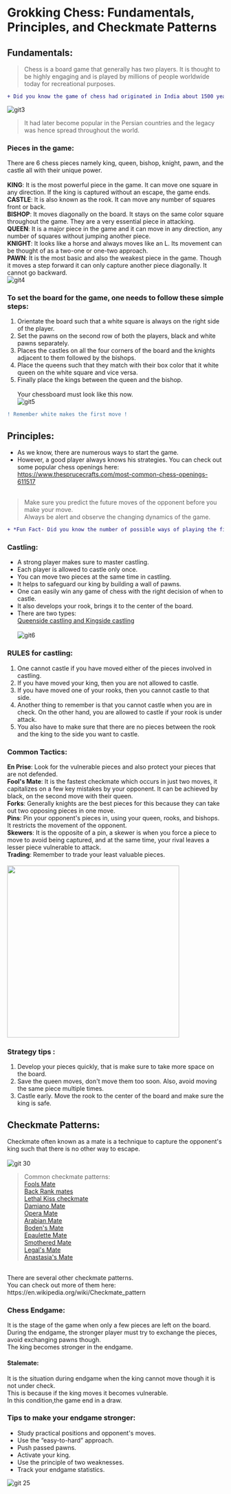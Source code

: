 # **Grokking Chess: Fundamentals, Principles, and Checkmate Patterns**

## Fundamentals:
> Chess is a board game that generally has two players. It is thought to be highly engaging and is played by millions of people worldwide today for recreational purposes.
 ```diff
+ Did you know the game of chess had originated in India about 1500 years ago during the Gupta empire ?!!
```
![git3](https://user-images.githubusercontent.com/71588916/110473332-6b00d100-8104-11eb-849b-7c90e39b7804.jpeg)


> It had later become popular in the Persian countries and the legacy was hence spread throughout the world.


### Pieces in the game: 
There are 6 chess pieces namely king, queen, bishop, knight, pawn, and the castle all with their unique power.<br> <br>
**KING**: It is the most powerful piece in the game. It can move one square in any direction. If the king is captured without an escape, the game ends.<br>
**CASTLE**: It is also known as the rook. It can move any number of squares front or back.<br>
**BISHOP**: It moves diagonally on the board. It stays on the same color square throughout the game. They are a very essential piece in attacking.<br>
**QUEEN**: It is a major piece in the game and it can move in any direction, any number of squares without jumping another piece.<br>
**KNIGHT**: It looks like a horse and always moves like an L. Its movement can be thought of as a two-one or one-two approach.<br>
**PAWN**: It is the most basic and also the weakest piece in the game. Though it moves a step forward it can only capture another piece diagonally. It cannot go backward.<br>
![git4](https://user-images.githubusercontent.com/71588916/110473547-aa2f2200-8104-11eb-891d-49da60e53c7b.jpg)

### To set the board for the game, one needs to follow these simple steps:

1) Orientate the board such that a white square is always on the right side of the player.<br>
2) Set the pawns on the second row of both the players, black and white pawns separately.<br>
3) Places the castles on all the four corners of the board and the knights adjacent to them followed by the bishops.<br>
4) Place the queens such that they match with their box color that it white queen on the white square and vice versa.<br>
5) Finally place the kings between the queen and the bishop.<br><br>
Your chessboard must look like this now.<br>
![git5](https://user-images.githubusercontent.com/71588916/110473773-e8c4dc80-8104-11eb-8b6f-1a0e2a11c642.png)
 ```diff
! Remember white makes the first move !
```

## Principles:

* As we know, there are numerous ways to start the game.<br>
* However, a good player always knows his strategies. You can check out some popular chess openings here:<br>
https://www.thesprucecrafts.com/most-common-chess-openings-611517<br><br>

> Make sure you predict the future moves of the opponent before you make your move.<br>
> Always be alert and observe the changing dynamics of the game.
```diff
+ *Fun Fact- Did you know the number of possible ways of playing the first four moves for both sides in a game of chess is 318,979,564,000?!!*
```

### Castling:
* A strong player makes sure to master castling. 
* Each player is allowed to castle only once.<br>
* You can move two pieces at the same time in castling. 
* It helps to safeguard our king by building a wall of pawns.
* One can easily win any game of chess with the right decision of when to castle. 
* It also develops your rook, brings it to the center of the board.<br>
* There are two types:<br>
   [Queenside castling and Kingside castling](https://chessdelta.com/is-it-better-to-castle-kingside-or-queenside/)  <br><br>
   ![git6](https://user-images.githubusercontent.com/71588916/110474280-802a2f80-8105-11eb-862a-c15fdbab1d6b.jpeg)

### RULES for castling:
1) One cannot castle if you have moved either of the pieces involved in castling.<br>
2) If you have moved your king, then you are not allowed to castle. <br>
3) If you have moved one of your rooks, then you cannot castle to that side.<br>
4) Another thing to remember is that you cannot castle when you are in check. On the other hand, you are allowed to castle if your rook is under attack.<br>
5) You also have to make sure that there are no pieces between the rook and the king to the side you want to castle.<br>

### Common Tactics:
**En Prise**: Look for the vulnerable pieces and also protect your pieces that are not defended.<br>
**Fool's Mate**: It is the fastest checkmate which occurs in just two moves, it capitalizes on a few key mistakes by your opponent. It can be achieved by black, on the second move with their queen.<br>
**Forks**: Generally knights are the best pieces for this because they can take out two opposing pieces in one move. <br>
**Pins**: Pin your opponent's pieces in, using your queen, rooks, and bishops. It restricts the movement of the opponent.<br>
**Skewers**: It is the opposite of a pin, a skewer is when you force a piece to move to avoid being captured, and at the same time, your rival leaves a lesser piece vulnerable to attack.<br>
**Trading**: Remember to trade your least valuable pieces.<br><br>
<img src="https://user-images.githubusercontent.com/71588916/110477851-ad78dc80-8109-11eb-95b3-817093e3aede.jpg" height="400"/><br>

### Strategy tips :
1) Develop your pieces quickly, that is make sure to take more space on the board.
2) Save the queen moves, don't move them too soon. Also, avoid moving the same piece multiple times.
3) Castle early. Move the rook to the center of the board and make sure the king is safe.

## Checkmate Patterns:
Checkmate often known as a mate is a technique to capture the opponent's king such that there is no other way to escape. <br><br>
![git 30](https://user-images.githubusercontent.com/71588916/110480081-182b1780-810c-11eb-9534-67aed6d91ffa.jpg)

> Common checkmate patterns:<br>
[Fools Mate](https://en.wikipedia.org/wiki/Fool%27s_mate)<br>
[Back Rank mates](https://en.wikipedia.org/wiki/Back-rank_checkmate#:~:text=In%20chess%2C%20a%20back%2Drank,king%20is%20blocked%20by%20friendly)<br>
[Lethal Kiss checkmate](http://chesslessons4beginners.com/checkmate/lesson_8_lethal_kiss_mate.htm)<br>
[Damiano Mate](https://chessfox.com/damianos-mate/)<br>
[Opera Mate](https://chessfox.com/opera-mate/#:~:text=The%20Opera%20Mate%20is%20a,Isouard%2C%20in%20Paris%2C%201858)<br>
[Arabian Mate](https://chessfox.com/arabian-mate/)<br>
[Boden's Mate](https://en.wikipedia.org/wiki/Boden%27s_Mate#:~:text=Boden's)<br>
[Epaulette Mate](https://chessfox.com/epaulette-mate/)<br>
[Smothered Mate](https://en.wikipedia.org/wiki/Smothered_mate)<br>
[Legal's Mate](https://en.wikipedia.org/wiki/L%C3%A9gal_Trap)<br>
[Anastasia's Mate](https://chessfox.com/anastasias-mate/)<br>
<br>
There are several other checkmate patterns.<br>
You can check out more of them here: https://en.wikipedia.org/wiki/Checkmate_pattern

### Chess Endgame:
It is the stage of the game when only a few pieces are left on the board. <br>
During the endgame, the stronger player must try to exchange the pieces, avoid exchanging pawns though. <br>
The king becomes stronger in the endgame. <br>

 #### Stalemate:
It is the situation during endgame when the king cannot move though it is not under check.<br> This is because if the king moves it becomes vulnerable. <br>In this condition,the game end in a draw.

### Tips to make your endgame stronger:
* Study practical positions and opponent's moves.
* Use the “easy-to-hard” approach.
* Push passed pawns.
* Activate your king.
* Use the principle of two weaknesses.
* Track your endgame statistics.

![git 25](https://user-images.githubusercontent.com/71588916/110478827-bf0eb400-810a-11eb-81ef-4df122390063.jpeg)
